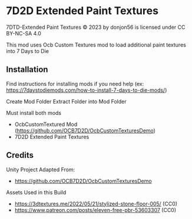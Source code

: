 # 7D2D Extended Paint Textures
7DTD-Extended Paint Textures © 2023 by donjon56 is licensed under CC BY-NC-SA 4.0 

This mod uses Ocb Custom Textures mod to load additional paint textures
into 7 Days to Die

## Installation

Find instructions for installing mods if you need help
(ex: https://7daystodiemods.com/how-to-install-7-days-to-die-mods/)

Create Mod Folder
Extract Folder into Mod Folder

Must install both mods

- OcbCustomTextured Mod (https://github.com/OCB7D2D/OcbCustomTexturesDemo)
- 7D2D Extended Paint Textures


## Credits

Unity Project Adapted From:
- https://github.com/OCB7D2D/OcbCustomTexturesDemo

Assets Used in this Build
- https://3dtextures.me/2022/05/21/stylized-stone-floor-005/ (CC0)
- https://www.patreon.com/posts/eleven-free-pbr-53603307 (CC0)
